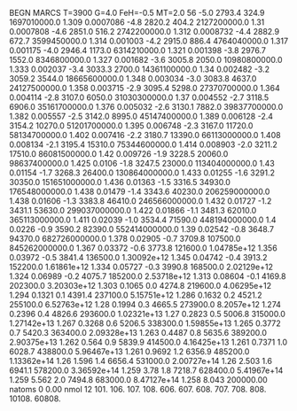 BEGN
MARCS T=3900 G=4.0 FeH=-0.5 MT=2.0
                  56
-5.0 2793.4 324.9 1697010000.0 1.309 0.0007086 
-4.8 2820.2 404.2 2127200000.0 1.31 0.0007808 
-4.6 2851.0 516.2 2742200000.0 1.312 0.0008732 
-4.4 2882.9 672.7 3599450000.0 1.314 0.001003 
-4.2 2915.0 886.4 4764040000.0 1.317 0.001175 
-4.0 2946.4 1173.0 6314210000.0 1.321 0.001398 
-3.8 2976.7 1552.0 8346800000.0 1.327 0.001682 
-3.6 3005.8 2050.0 10980800000.0 1.333 0.002037 
-3.4 3033.3 2700.0 14361100000.0 1.34 0.002482 
-3.2 3059.2 3544.0 18665600000.0 1.348 0.003034 
-3.0 3083.8 4637.0 24127500000.0 1.358 0.003715 
-2.9 3095.4 5298.0 27370700000.0 1.364 0.004114 
-2.8 3107.0 6050.0 31030300000.0 1.37 0.004552 
-2.7 3118.5 6906.0 35161700000.0 1.376 0.005032 
-2.6 3130.1 7882.0 39837700000.0 1.382 0.005557 
-2.5 3142.0 8995.0 45147400000.0 1.389 0.006128 
-2.4 3154.2 10270.0 51201700000.0 1.395 0.006748 
-2.3 3167.0 11720.0 58134700000.0 1.402 0.007416 
-2.2 3180.7 13390.0 66113000000.0 1.408 0.008134 
-2.1 3195.4 15310.0 75344600000.0 1.414 0.008903 
-2.0 3211.2 17510.0 86081500000.0 1.42 0.009726 
-1.9 3228.5 20060.0 98637400000.0 1.425 0.0106 
-1.8 3247.5 23000.0 113404000000.0 1.43 0.01154 
-1.7 3268.3 26400.0 130864000000.0 1.433 0.01255 
-1.6 3291.2 30350.0 151651000000.0 1.436 0.01363 
-1.5 3316.5 34930.0 176548000000.0 1.438 0.01479 
-1.4 3343.6 40230.0 206259000000.0 1.438 0.01606 
-1.3 3383.8 46410.0 246566000000.0 1.432 0.01727 
-1.2 3431.1 53630.0 299037000000.0 1.422 0.01866 
-1.1 3481.3 62010.0 365113000000.0 1.411 0.02039 
-1.0 3534.4 71590.0 448194000000.0 1.4 0.0226 
-0.9 3590.2 82390.0 552414000000.0 1.39 0.02542 
-0.8 3648.7 94370.0 682726000000.0 1.378 0.02905 
-0.7 3709.8 107500.0 845262000000.0 1.367 0.03372 
-0.6 3773.8 121600.0 1.04785e+12 1.356 0.03972 
-0.5 3841.4 136500.0 1.30092e+12 1.345 0.04742 
-0.4 3913.2 152200.0 1.61861e+12 1.334 0.05727 
-0.3 3990.8 168500.0 2.02129e+12 1.324 0.06989 
-0.2 4075.7 185200.0 2.53718e+12 1.313 0.08604 
-0.1 4169.8 202300.0 3.20303e+12 1.303 0.1065 
0.0 4274.8 219600.0 4.06295e+12 1.294 0.1321 
0.1 4391.4 237100.0 5.15751e+12 1.286 0.1632 
0.2 4521.2 255100.0 6.52763e+12 1.28 0.1994 
0.3 4665.5 273900.0 8.2057e+12 1.274 0.2396 
0.4 4826.6 293600.0 1.02321e+13 1.27 0.2823 
0.5 5006.8 315000.0 1.27142e+13 1.267 0.3268 
0.6 5206.5 338300.0 1.59855e+13 1.265 0.3772 
0.7 5420.3 363400.0 2.09328e+13 1.263 0.4487 
0.8 5635.6 389200.0 2.90375e+13 1.262 0.564 
0.9 5839.9 414500.0 4.16425e+13 1.261 0.7371 
1.0 6028.7 438800.0 5.96467e+13 1.261 0.9692 
1.2 6356.9 485200.0 1.13362e+14 1.26 1.596 
1.4 6656.4 531000.0 2.00727e+14 1.26 2.503 
1.6 6941.1 578200.0 3.36592e+14 1.259 3.78 
1.8 7218.7 628400.0 5.41967e+14 1.259 5.562 
2.0 7494.8 683000.0 8.47127e+14 1.258 8.043 
200000.00
natoms              0      0.00
nmol          12
          101.         106.       107.      108.         606.        607.        608.
          707.         708.       808.    10108.       60808.
